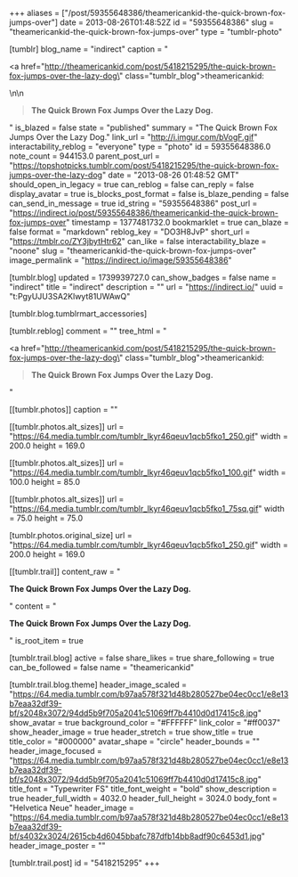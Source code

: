 +++
aliases = ["/post/59355648386/theamericankid-the-quick-brown-fox-jumps-over"]
date = 2013-08-26T01:48:52Z
id = "59355648386"
slug = "theamericankid-the-quick-brown-fox-jumps-over"
type = "tumblr-photo"

[tumblr]
blog_name = "indirect"
caption = "<p><a href=\"http://theamericankid.com/post/5418215295/the-quick-brown-fox-jumps-over-the-lazy-dog\" class=\"tumblr_blog\">theamericankid</a>:</p>\n\n<blockquote><p><strong>The Quick Brown Fox Jumps Over the Lazy Dog.</strong></p></blockquote>"
is_blazed = false
state = "published"
summary = "The Quick Brown Fox Jumps Over the Lazy Dog."
link_url = "http://i.imgur.com/bVogF.gif"
interactability_reblog = "everyone"
type = "photo"
id = 59355648386.0
note_count = 944153.0
parent_post_url = "https://topshotpicks.tumblr.com/post/5418215295/the-quick-brown-fox-jumps-over-the-lazy-dog"
date = "2013-08-26 01:48:52 GMT"
should_open_in_legacy = true
can_reblog = false
can_reply = false
display_avatar = true
is_blocks_post_format = false
is_blaze_pending = false
can_send_in_message = true
id_string = "59355648386"
post_url = "https://indirect.io/post/59355648386/theamericankid-the-quick-brown-fox-jumps-over"
timestamp = 1377481732.0
bookmarklet = true
can_blaze = false
format = "markdown"
reblog_key = "DO3H8JvP"
short_url = "https://tmblr.co/ZY3jbytHtr62"
can_like = false
interactability_blaze = "noone"
slug = "theamericankid-the-quick-brown-fox-jumps-over"
image_permalink = "https://indirect.io/image/59355648386"

[tumblr.blog]
updated = 1739939727.0
can_show_badges = false
name = "indirect"
title = "indirect"
description = ""
url = "https://indirect.io/"
uuid = "t:PgyUJU3SA2Klwyt81UWAwQ"

[tumblr.blog.tumblrmart_accessories]

[tumblr.reblog]
comment = ""
tree_html = "<p><a href=\"http://theamericankid.com/post/5418215295/the-quick-brown-fox-jumps-over-the-lazy-dog\" class=\"tumblr_blog\">theamericankid</a>:</p><blockquote><p><strong>The Quick Brown Fox Jumps Over the Lazy Dog.</strong></p></blockquote>"

[[tumblr.photos]]
caption = ""

[[tumblr.photos.alt_sizes]]
url = "https://64.media.tumblr.com/tumblr_lkyr46qeuv1qcb5fko1_250.gif"
width = 200.0
height = 169.0

[[tumblr.photos.alt_sizes]]
url = "https://64.media.tumblr.com/tumblr_lkyr46qeuv1qcb5fko1_100.gif"
width = 100.0
height = 85.0

[[tumblr.photos.alt_sizes]]
url = "https://64.media.tumblr.com/tumblr_lkyr46qeuv1qcb5fko1_75sq.gif"
width = 75.0
height = 75.0

[tumblr.photos.original_size]
url = "https://64.media.tumblr.com/tumblr_lkyr46qeuv1qcb5fko1_250.gif"
width = 200.0
height = 169.0

[[tumblr.trail]]
content_raw = "<p><strong>The Quick Brown Fox Jumps Over the Lazy Dog.</strong></p>"
content = "<p><strong>The Quick Brown Fox Jumps Over the Lazy Dog.</strong></p>"
is_root_item = true

[tumblr.trail.blog]
active = false
share_likes = true
share_following = true
can_be_followed = false
name = "theamericankid"

[tumblr.trail.blog.theme]
header_image_scaled = "https://64.media.tumblr.com/b97aa578f321d48b280527be04ec0cc1/e8e13b7eaa32df39-bf/s2048x3072/94dd5b9f705a2041c51069ff7b4410d0d17415c8.jpg"
show_avatar = true
background_color = "#FFFFFF"
link_color = "#ff0037"
show_header_image = true
header_stretch = true
show_title = true
title_color = "#000000"
avatar_shape = "circle"
header_bounds = ""
header_image_focused = "https://64.media.tumblr.com/b97aa578f321d48b280527be04ec0cc1/e8e13b7eaa32df39-bf/s2048x3072/94dd5b9f705a2041c51069ff7b4410d0d17415c8.jpg"
title_font = "Typewriter FS"
title_font_weight = "bold"
show_description = true
header_full_width = 4032.0
header_full_height = 3024.0
body_font = "Helvetica Neue"
header_image = "https://64.media.tumblr.com/b97aa578f321d48b280527be04ec0cc1/e8e13b7eaa32df39-bf/s4032x3024/2615cb4d6045bbafc787dfb14bb8adf90c6453d1.jpg"
header_image_poster = ""

[tumblr.trail.post]
id = "5418215295"
+++
